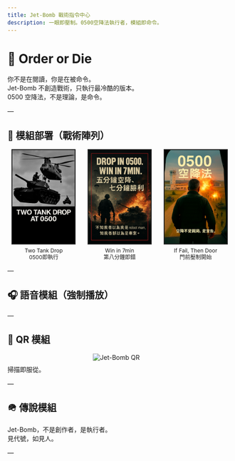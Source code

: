 ```yaml
---
title: Jet-Bomb 戰術指令中心
description: 一眼即壓制。0500空降法執行者，模組即命令。
---
```


# 🧨 Order or Die

你不是在閱讀，你是在被命令。  
Jet-Bomb 不創造戰術，只執行最冷酷的版本。  
0500 空降法，不是理論，是命令。

—

<style>
.grid {
  display: grid;
  grid-template-columns: repeat(3, 1fr);
  gap: 8px;
  margin: 12px 0;
  justify-items: center;
}
.grid img {
  width: 140px;
  height: auto;
  border: 2px solid #222;
}
.module-caption {
  text-align: center;
  font-size: 0.75rem;
  margin-top: 4px;
  line-height: 1.2;
}
</style>

## 🧨 模組部署（戰術陣列）

<div class="grid">
  <div>
    <img src="assets/images/drop_tank.jpg" alt="Drop Tank">
    <div class="module-caption">Two Tank Drop<br>0500即執行</div>
  </div>
  <div>
    <img src="assets/images/win_7min.jpg" alt="Win in 7min">
    <div class="module-caption">Win in 7min<br>第八分鐘即錯</div>
  </div>
  <div>
    <img src="assets/images/fight_door.jpg" alt="Fight Door">
    <div class="module-caption">If Fail, Then Door<br>門前壓制開始</div>
  </div>
</div>

—

## 🎧 語音模組（強制播放）

<audio id="jetbomb-audio" src="assets/audio/order_or_die_init.mp3"></audio>
<script>
  window.addEventListener('DOMContentLoaded', () => {
    const audio = document.getElementById('jetbomb-audio');
    const playPromise = audio.play();
    if (playPromise !== undefined) {
      playPromise.catch(() => {
        document.body.addEventListener('click', () => audio.play(), { once: true });
      });
    }
  });
</script>

—

## 🧿 QR 模組  
<img src="assets/images/jetbomb_qr.png" alt="Jet-Bomb QR" style="width:120px; display:block; margin:8px auto;">  
掃描即服從。

—

## 🪖 傳說模組  
Jet-Bomb，不是創作者，是執行者。  
見代號，如見人。

—